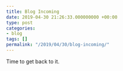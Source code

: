 ```yaml
---
title: Blog Incoming
date: 2019-04-30 21:26:33.000000000 +00:00
type: post
categories: 
- blog
tags: []
permalink: "/2019/04/30/blog-incoming/"
---
```

Time to get back to it.
